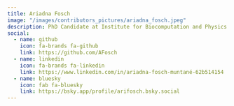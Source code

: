 ```yaml
---
title: Ariadna Fosch
image: "/images/contributors_pictures/ariadna_fosch.jpeg"
description: PhD Candidate at Institute for Biocomputation and Physics of Complex Systems (BIFI).
social:
  - name: github
    icon: fa-brands fa-github
    link: https://github.com/AFosch
  - name: linkedin
    icon: fa-brands fa-linkedin
    link: https://www.linkedin.com/in/ariadna-fosch-muntané-62b514154
  - name: bluesky
    icon: fab fa-bluesky
    link: https://bsky.app/profile/arifosch.bsky.social
---
```

